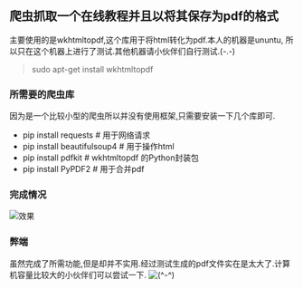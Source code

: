 ## 爬虫抓取一个在线教程并且以将其保存为pdf的格式

主要使用的是wkhtmltopdf,这个库用于将html转化为pdf.本人的机器是ununtu, 所以只在这个机器上进行了测试.其他机器请小伙伴们自行测试.(-.-)   
> sudo apt-get install wkhtmltopdf
### 所需要的爬虫库
因为是一个比较小型的爬虫所以并没有使用框架,只需要安装一下几个库即可.
+ pip install requests        # 用于网络请求
+ pip install beautifulsoup4   # 用于操作html
+ pip install pdfkit  # wkhtmltopdf 的Python封装包
+ pip install PyPDF2    # 用于合并pdf

### 完成情况
![效果](/res.png)

### 弊端
虽然完成了所需功能,但是却并不实用.经过测试生成的pdf文件实在是太大了.计算机容量比较大的小伙伴们可以尝试一下.
![(^-^)](/big.png)
